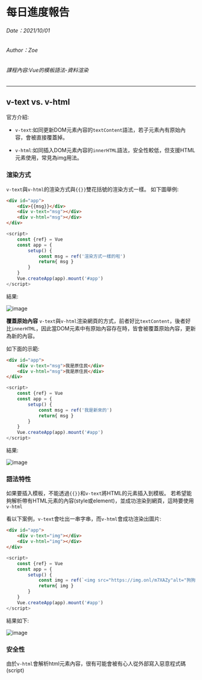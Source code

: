 # 每日進度報告

###### Date：2021/10/01

###### Author：Zoe

###### 課程內容:Vue的模板語法-資料渲染
---
## v-text vs. v-html

官方介紹:
- `v-text`:如同更新DOM元素內容的`textContent`語法，若子元素內有原始內容，會被直接覆蓋掉。

- `v-html`:如同插入DOM元素內容的`innerHTML`語法，安全性較低，但支援HTML元素使用，常見為img用法。

### 渲染方式

`v-text`與`v-html`的渲染方式與`{{}}`雙花括號的渲染方式一樣。
如下圖舉例:

```html
<div id="app">
    <div>{{msg}}</div>
    <div v-text="msg"></div>
    <div v-html="msg"></div>
</div>
```

```javascript
<script>
    const {ref} = Vue
    const app = {
        setup() {
            const msg = ref('渲染方式一樣的啦')
            return{ msg }
        }
    }
    Vue.createApp(app).mount('#app')
</script>
```

結果:

![image](https://img.onl/pWOcf)

**覆蓋原始內容**
`v-text`與`v-html`渲染網頁的方式，前者好比`textContent`，後者好比`innerHTML`，因此當DOM元素中有原始內容存在時，皆會被覆蓋原始內容，更新為新的內容。

如下面的示範:

```html
<div id="app">
    <div v-text="msg">我是原住民</div>
    <div v-html="msg">我是原住民</div>
</div>
```

```javascript
<script>
    const {ref} = Vue
    const app = {
        setup() {
            const msg = ref('我是新來的')
            return{ msg }
        }
    }
    Vue.createApp(app).mount('#app')
</script>
```

結果:

![image](https://img.onl/TGGFj3)

### 語法特性

如果要插入模板，不能透過`{{}}`和`v-text`將HTML的元素插入到模板。
若希望能夠解析帶有HTML元素的內容(style或element)，並成功渲染到網頁，這時要使用`v-html`

看以下案例，`v-text`會吐出一串字串，而`v-html`會成功渲染出圖片:

```html
<div id="app">
    <div v-text="img"></div>
    <div v-html="img"></div>
</div>
```

```javascript
<script>
    const {ref} = Vue
    const app = {
        setup() {
            const img = ref(`<img src="https://img.onl/m7XAZy"alt="狗狗">`)
            return{ img }
        }
    }
    Vue.createApp(app).mount('#app')
</script>
```

結果如下:

![image](https://img.onl/iquSB9)

### 安全性

由於`v-html`會解析html元素內容，很有可能會被有心人從外部寫入惡意程式碼(script)